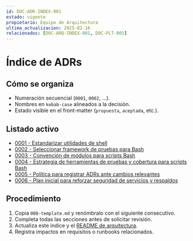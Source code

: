 ```yaml
---
id: DOC-ADR-INDEX-001
estado: vigente
propietario: Equipo de Arquitectura
ultima_actualizacion: 2025-02-16
relacionados: [DOC-ARQ-INDEX-001, DOC-PLT-001]
---
```

# Índice de ADRs

## Cómo se organiza
- Numeración secuencial (`0001`, `0002`, ...).
- Nombres en `kebab-case` alineados a la decisión.
- Estado visible en el front-matter (`propuesta`, `aceptada`, etc.).

## Listado activo
- [0001 - Estandarizar utilidades de shell](0001-standardizar-utils-shell.md)
- [0002 - Seleccionar framework de pruebas para Bash](0002-framework-pruebas-bash.md)
- [0003 - Convención de módulos para scripts Bash](0003-convencion-modulos-scripts.md)
- [0004 - Estrategia de herramientas de pruebas y cobertura para scripts Bash](0004-estrategia-pruebas-y-cobertura.md)
- [0005 - Política para registrar ADRs ante cambios relevantes](0005-politica-adrs-cambios-relevantes.md)
- [0006 - Plan inicial para reforzar seguridad de servicios y respaldos](0006-plan-inicial-seguridad-y-backups.md)

## Procedimiento
1. Copia `000-template.md` y renómbralo con el siguiente consecutivo.
2. Completa todas las secciones antes de solicitar revisión.
3. Actualiza este índice y el [README de arquitectura](../README.md).
4. Registra impactos en requisitos o runbooks relacionados.
